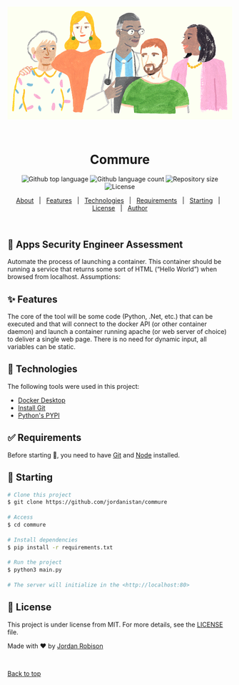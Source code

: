 <div align="center" id="top"> 
  <img src="./Hero-Image.png" alt="Commure" />

  &#xa0;

  <!-- <a href="https://commure.netlify.app">Demo</a> -->
</div>

<h1 align="center">Commure</h1>

<p align="center">
  <img alt="Github top language" src="https://img.shields.io/github/languages/top/jordanistan/commure?color=56BEB8">

  <img alt="Github language count" src="https://img.shields.io/github/languages/count/jordanistan/commure?color=56BEB8">

  <img alt="Repository size" src="https://img.shields.io/github/repo-size/jordanistan/commure?color=56BEB8">

  <img alt="License" src="https://img.shields.io/github/license/jordanistan/commure?color=56BEB8">

  <!-- <img alt="Github issues" src="https://img.shields.io/github/issues/jordanistan/commure?color=56BEB8" /> -->

  <!-- <img alt="Github forks" src="https://img.shields.io/github/forks/jordanistan/commure?color=56BEB8" /> -->

  <!-- <img alt="Github stars" src="https://img.shields.io/github/stars/jordanistan/commure?color=56BEB8" /> -->
</p>

<!-- Status -->

<!-- <h4 align="center"> 
	🚧  Commure 🚀 Under construction...  🚧
</h4> 

<hr> -->

<p align="center">
  <a href="#dart-about">About</a> &#xa0; | &#xa0; 
  <a href="#sparkles-features">Features</a> &#xa0; | &#xa0;
  <a href="#rocket-technologies">Technologies</a> &#xa0; | &#xa0;
  <a href="#white_check_mark-requirements">Requirements</a> &#xa0; | &#xa0;
  <a href="#checkered_flag-starting">Starting</a> &#xa0; | &#xa0;
  <a href="#memo-license">License</a> &#xa0; | &#xa0;
  <a href="https://github.com/jordanistan" target="_blank">Author</a>
</p>

<br>

## :dart: Apps Security Engineer Assessment ##

Automate the process of launching a container. This container should be running a service that
returns some sort of HTML (“Hello World”) when browsed from localhost.
Assumptions:



## :sparkles: Features ##

The core of the tool will be some code (Python, .Net, etc.) that can be executed and that will
connect to the docker API (or other container daemon) and launch a container running apache
(or web server of choice) to deliver a single web page. There is no need for dynamic input, all
variables can be static.

## :rocket: Technologies ##

The following tools were used in this project:

- [Docker Desktop](https://www.docker.com/products/docker-desktop/)
- [Install Git](https://git-scm.com/book/en/v2/Getting-Started-Installing-Git)
- [Python's PYPI](https://pypi.org/project/docker/)

## :white_check_mark: Requirements ##

Before starting :checkered_flag:, you need to have [Git](https://git-scm.com) and [Node](https://nodejs.org/en/) installed.

## :checkered_flag: Starting ##

```bash
# Clone this project
$ git clone https://github.com/jordanistan/commure

# Access
$ cd commure

# Install dependencies
$ pip install -r requirements.txt

# Run the project
$ python3 main.py  

# The server will initialize in the <http://localhost:80>
```

## :memo: License ##

This project is under license from MIT. For more details, see the [LICENSE](LICENSE.md) file.


Made with :heart: by <a href="https://github.com/jordanistan" target="_blank">Jordan Robison</a>

&#xa0;

<a href="#top">Back to top</a>

